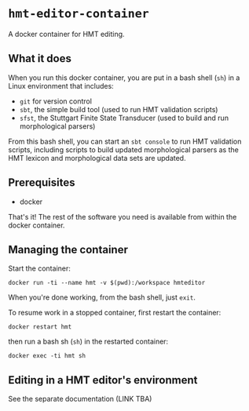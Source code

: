 # `hmt-editor-container`

A docker container for HMT editing.


## What it does

When you run this docker container, you are put in a bash shell (`sh`) in a Linux environment that includes:

- `git` for version control
- `sbt`, the simple build tool (used to run HMT validation scripts)
- `sfst`, the Stuttgart Finite State Transducer (used to build and run morphological parsers)


From this bash shell, you can start an `sbt console` to run HMT validation scripts, including scripts to build updated morphological parsers as the HMT lexicon and morphological data sets are updated.

## Prerequisites

- docker

That's it!  The rest of the software you need is available from within the docker container.

## Managing the container

Start the container:

    docker run -ti --name hmt -v $(pwd):/workspace hmteditor

When you're done working, from the bash shell, just `exit`.

To resume work in a stopped container, first restart the container:

    docker restart hmt

then run a bash sh (`sh`)  in the restarted container:

    docker exec -ti hmt sh


## Editing in a HMT editor's environment

See the separate documentation (LINK TBA)
